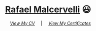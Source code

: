 # <a href="https://www.linkedin.com/in/rafael-malcervelli-480420197/">Rafael Malcervelli</a> :smiley:

&nbsp; &nbsp; *[View My CV](https://drive.google.com/file/d/1HhaTsjtubDcWznSi7cNt_ZhNiBHsssEB/view?usp=sharing)*
&nbsp; &nbsp; |  &nbsp; &nbsp; *[View My Certificates](https://github.com/MalcerOne/MalcerOne/tree/master/Certificates)*
<br />
